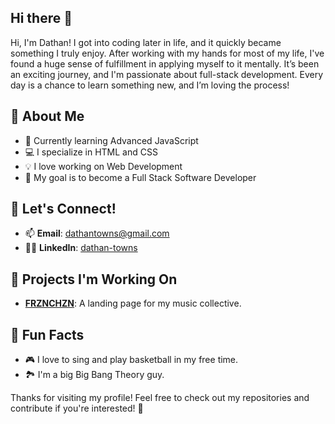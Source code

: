 ## Hi there 👋

Hi, I'm Dathan! I got into coding later in life, and it quickly became something I truly enjoy. After working with my hands for most of my life, I've found a huge sense of fulfillment in applying myself to it mentally. It’s been an exciting journey, and I'm passionate about full-stack development. Every day is a chance to learn something new, and I’m loving the process!


## 🚀 About Me

- 🌱 Currently learning Advanced JavaScript
- 💻 I specialize in HTML and CSS
- 💡 I love working on Web Development
- 🎯 My goal is to become a Full Stack Software Developer


## 💬 Let's Connect!

- 📫 **Email**: dathantowns@gmail.com
- 🧑‍💻 **LinkedIn**: [dathan-towns](https://www.linkedin.com/in/dathan-towns-a36994352/)


## 🎯 Projects I'm Working On

- **[FRZNCHZN](link_to_project)**: A landing page for my music collective.


## 🎉 Fun Facts

- 🎮 I love to sing and play basketball in my free time.
- 🏞️ I'm a big Big Bang Theory guy.


Thanks for visiting my profile! Feel free to check out my repositories and contribute if you're interested! 🚀
